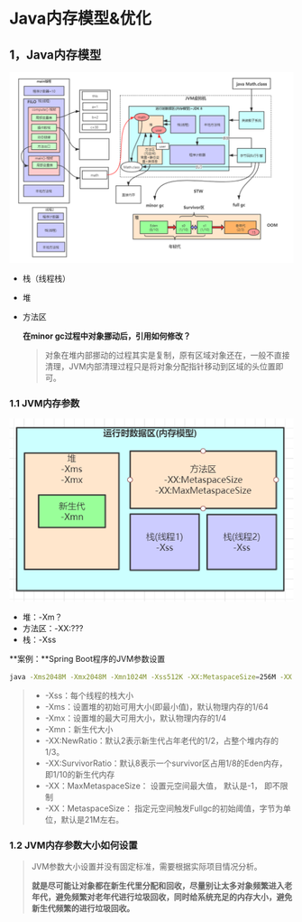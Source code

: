 # Java内存模型&优化

## 1，Java内存模型

![](assets/JVM内存模型.png)

*   栈（线程栈）

*   堆

*   方法区

    **在minor gc过程中对象挪动后，引用如何修改？**

    >   对象在堆内部挪动的过程其实是复制，原有区域对象还在，一般不直接清理，JVM内部清理过程只是将对象分配指针移动到区域的头位置即可。

### 1.1  JVM内存参数

![](assets/clipboard.png)

*   堆：-Xm？
*   方法区：-XX:???
*   栈：-Xss

**案例：**Spring Boot程序的JVM参数设置

```sh
java -Xms2048M -Xmx2048M -Xmn1024M -Xss512K -XX:MetaspaceSize=256M -XX:MaxMetaspaceSize=256M -jar microservice-eureka-server.jar
```

>   *   -Xss：每个线程的栈大小
>   *   -Xms：设置堆的初始可用大小(即最小值)，默认物理内存的1/64 
>   *   -Xmx：设置堆的最大可用大小，默认物理内存的1/4
>   *   -Xmn：新生代大小
>   *   -XX:NewRatio：默认2表示新生代占年老代的1/2，占整个堆内存的1/3。
>   *   -XX:SurvivorRatio：默认8表示一个survivor区占用1/8的Eden内存，即1/10的新生代内存
>   *   -XX：MaxMetaspaceSize： 设置元空间最大值， 默认是-1， 即不限制
>   *   -XX：MetaspaceSize： 指定元空间触发Fullgc的初始阈值，字节为单位，默认是21M左右。

### 1.2 JVM内存参数大小如何设置

>   JVM参数大小设置并没有固定标准，需要根据实际项目情况分析。
>
>   **就是尽可能让对象都在新生代里分配和回收，尽量别让太多对象频繁进入老年代，避免频繁对老年代进行垃圾回收，同时给系统充足的内存大小，避免新生代频繁的进行垃圾回收。**

